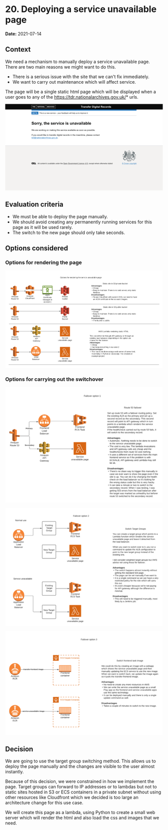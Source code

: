 # 20. Deploying a service unavailable page 

**Date:** 2021-07-14

## Context
We need a mechanism to manually deploy a service unavailable page. There are two main reasons we might want to do this. 
* There is a serious issue with the site that we can't fix immediately.
* We want to carry out maintenance which will affect service. 

The page will be a single static html page which will be displayed when a user goes to any of the https://tdr.nationalarchives.gov.uk/* urls.

![Service Unavailable Design](images/service-unavailable-design.png)

## Evaluation criteria
* We must be able to deploy the page manually.
* We should avoid creating any permanently running services for this page as it will be used rarely.
* The switch to the new page should only take seconds.

## Options considered

### Options for rendering the page
![Page rendering options](images/failover-page-options.png)

### Options for carrying out the switchover
![Route 53 Failover](images/route-53-failover.png)

![Switch Target Groups](images/switch-target-groups.png)

![Update ECS Service](images/update-ecs-service.png)

## Decision

We are going to use the target group switching method. This allows us to deploy the page manually and the changes are visible to the user almost instantly.

Because of this decision, we were constrained in how we implement the page. Target groups can forward to IP addresses or to lambdas but not to static sites hosted in S3 or ECS containers in a private subnet without using other resources like Cloudfront which we decided is too large an architecture change for this use case.

We will create this page as a lambda, using Python to create a small web server which will render the html and also load the css and images that we need.